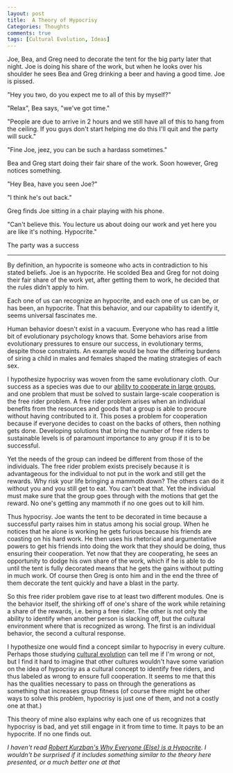 ```yaml
---
layout: post
title:  A Theory of Hypocrisy
Categories: Thoughts
comments: true
tags: [Cultural Evolution, Ideas]
---
```


Joe, Bea, and Greg need to decorate the tent for the big party later that night. Joe is doing his share of the work, but when he looks over his shoulder he sees Bea and Greg drinking a beer and having a good time. Joe is pissed.

"Hey you two, do you expect me to all of this by myself?"

"Relax", Bea says, "we've got time."

"People are due to arrive in 2 hours and we still have all of this to hang from the ceiling. If you guys don't start helping me do this I'll quit and the party will suck."

"Fine Joe, jeez, you can be such a hardass sometimes."

Bea and Greg start doing their fair share of the work. Soon however, Greg notices something.

"Hey Bea, have you seen Joe?"

"I think he's out back."

Greg finds Joe sitting in a chair playing with his phone.

"Can't believe this. You lecture us about doing our work and yet here you are like it's nothing. Hypocrite."

The party was a success

-------

By definition, an hypocrite is someone who acts in contradiction to his stated beliefs. Joe is an hypocrite. He scolded Bea and Greg for not doing their fair share of the work yet, after getting them to work, he decided that the rules didn't apply to him.

Each one of us can recognize an hypocrite, and each one of us can be, or has been, an hypocrite. That this behavior, and our capability to identify it, seems universal fascinates me.

Human behavior doesn't exist in a vacuum. Everyone who has read a little bit of evolutionary psychology knows that. Some behaviors arise from evolutionary pressures to ensure our success, in evolutionary terms, despite those constraints. An example would be how the differing burdens of siring a child in males and females shaped the mating strategies of each sex.

I hypothesize hypocrisy was woven from the same evolutionary cloth. Our success as a species was due to our [ability to cooperate in large groups](https://www.amazon.com/Ultrasociety-Years-Humans-Greatest-Cooperators-ebook/dp/B0185P69LU/ref=sr_1_4?ie=UTF8&qid=1495313617&sr=8-4&keywords=peter+turchin), and one problem that must be solved to sustain large-scale cooperation is the free rider problem. A free rider problem arises when an individual benefits from the resources and goods that a group is able to procure without having contributed to it. This poses a problem for cooperation because if everyone decides to coast on the backs of others, then nothing gets done. Developing solutions that bring the number of free riders to sustainable levels is of paramount importance to any group if it is to be successful.

Yet the needs of the group can indeed be different from those of the individuals. The free rider problem exists precisely because it is advantageous for the individual to not put in the work and still get the rewards. Why risk your life bringing a mammoth down? The others can do it without you and you still get to eat. You can't beat that. Yet the individual must make sure that the group goes through with the motions that get the reward. No one's getting any mammoth if no one goes out to kill him.

Thus hypocrisy. Joe wants the tent to be decorated in time because a successful party raises him in status among his social group. When he notices that he alone is working he gets furious because his friends are coasting on his hard work. He then uses his rhetorical and argumentative powers to get his friends into doing the work that they should be doing, thus ensuring their cooperation. Yet now that they are cooperating, he sees an opportunity to dodge his own share of the work, which if he is able to do until the tent is fully decorated means that he gets the gains without putting in much work. Of course then Greg is onto him and in the end the three of them decorate the tent quickly and have a blast in the party.

So this free rider problem gave rise to at least two different modules. One is the behavior itself, the shirking off of one's share of the work while retaining a share of the rewards, i.e. being a free rider. The other is not only the ability to identify when another person is slacking off, but the cultural environment where that is recognized as wrong. The first is an individual behavior, the second a cultural response.

I hypothesize one would find a concept similar to hypocrisy in every culture. Perhaps those studying [cultural evolution](https://www.edge.org/conversation/joseph_henrich-how-culture-drove-human-evolution) can tell me if I'm wrong or not, but I find it hard to imagine that other cultures wouldn't have some variation on the idea of hypocrisy as a cultural concept to identify free riders, and thus labeled as wrong to ensure full cooperation. It seems to me that this has the qualities necessary to pass on through the generations as something that increases group fitness (of course there might be other ways to solve this problem, hypocrisy is just one of them, and not a costly one at that.)

This theory of mine also explains why each one of us recognizes that hypocrisy is bad, and yet still engage in it from time to time. It pays to be an hypocrite. If no one finds out.    

*I haven't read [Robert Kurzban's Why Everyone (Else) is a Hypocrite](http://press.princeton.edu/titles/9271.html). I wouldn't be surprised if it includes something similar to the theory here presented, or a much better one at that*

